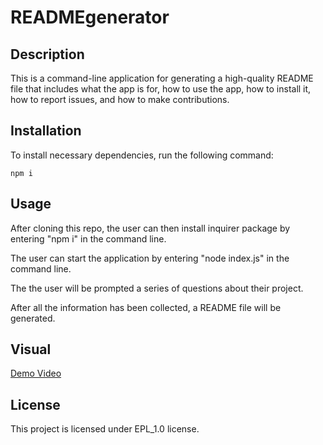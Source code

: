 # READMEgenerator

## Description

This is a command-line application for generating a high-quality README file that includes what the app is for, how to use the app, how to install it, how to report issues, and how to make contributions.

## Installation

To install necessary dependencies, run the following command:
   
~~~
npm i
~~~

## Usage

After cloning this repo, the user can then install inquirer package by entering "npm i" in the command line.

The user can start the application by entering "node index.js" in the command line.

The the user will be prompted a series of questions about their project.

After all the information has been collected, a README file will be generated.


## Visual

[Demo Video](https://drive.google.com/file/d/1hP_mNp4jvQNsXu8C5d9HnsXOE0NbKVqY/view)

## License

This project is licensed under EPL_1.0 license.

